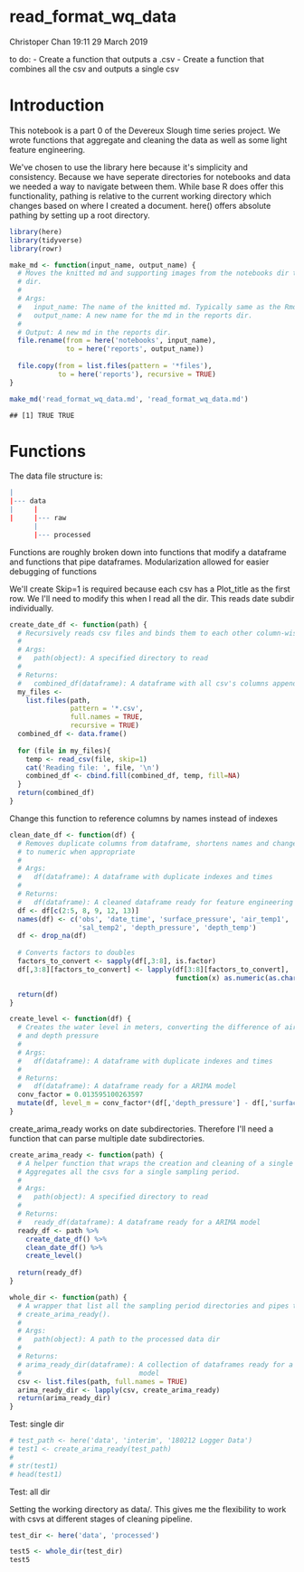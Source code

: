 read\_format\_wq\_data
================
Christoper Chan
19:11 29 March 2019

to do: - Create a function that outputs a .csv - Create a function that combines all the csv and outputs a single csv

Introduction
============

This notebook is a part 0 of the Devereux Slough time series project. We wrote functions that aggregate and cleaning the data as well as some light feature engineering.

We've chosen to use the library here because it's simplicity and consistency. Because we have seperate directories for notebooks and data we needed a way to navigate between them. While base R does offer this functionality, pathing is relative to the current working directory which changes based on where I created a document. here() offers absolute pathing by setting up a root directory.

``` r
library(here)
library(tidyverse)
library(rowr)
```

``` r
make_md <- function(input_name, output_name) {
  # Moves the knitted md and supporting images from the notebooks dir to reports
  # dir.
  # 
  # Args:
  #   input_name: The name of the knitted md. Typically same as the Rmd title.
  #   output_name: A new name for the md in the reports dir.
  #
  # Output: A new md in the reports dir. 
  file.rename(from = here('notebooks', input_name), 
              to = here('reports', output_name))
  
  file.copy(from = list.files(pattern = '*files'), 
            to = here('reports'), recursive = TRUE)
}

make_md('read_format_wq_data.md', 'read_format_wq_data.md')
```

    ## [1] TRUE TRUE

Functions
=========

The data file structure is:

``` r
|
|--- data
|     |
|     |--- raw
      |
      |--- processed
```

Functions are roughly broken down into functions that modify a dataframe and functions that pipe dataframes. Modularization allowed for easier debugging of functions

We'll create Skip=1 is required because each csv has a Plot\_title as the first row. We I'll need to modify this when I read all the dir. This reads date subdir individually.

``` r
create_date_df <- function(path) {
  # Recursively reads csv files and binds them to each other column-wise
  #
  # Args:
  #   path(object): A specified directory to read
  #
  # Returns:
  #   combined_df(dataframe): A dataframe with all csv's columns appended
  my_files <- 
    list.files(path,
               pattern = '*.csv',
               full.names = TRUE,
               recursive = TRUE) 
  combined_df <- data.frame()
  
  for (file in my_files){
    temp <- read_csv(file, skip=1)
    cat('Reading file: ', file, '\n')
    combined_df <- cbind.fill(combined_df, temp, fill=NA)
  }
  return(combined_df)
}
```

Change this function to reference columns by names instead of indexes

``` r
clean_date_df <- function(df) {
  # Removes duplicate columns from dataframe, shortens names and changes factors 
  # to numeric when appropriate
  #
  # Args:
  #   df(dataframe): A dataframe with duplicate indexes and times
  #
  # Returns:
  #   df(dataframe): A cleaned dataframe ready for feature engineering
  df <- df[c(2:5, 8, 9, 12, 13)]
  names(df) <- c('obs', 'date_time', 'surface_pressure', 'air_temp1', 'salinity', 
                 'sal_temp2', 'depth_pressure', 'depth_temp')
  df <- drop_na(df)
  
  # Converts factors to doubles
  factors_to_convert <- sapply(df[,3:8], is.factor)
  df[,3:8][factors_to_convert] <- lapply(df[3:8][factors_to_convert], 
                                         function(x) as.numeric(as.character(x)))

  return(df)
}
```

``` r
create_level <- function(df) {
  # Creates the water level in meters, converting the difference of air pressure
  # and depth pressure
  #
  # Args:
  #   df(dataframe): A dataframe with duplicate indexes and times
  #
  # Returns:
  #   df(dataframe): A dataframe ready for a ARIMA model
  conv_factor = 0.013595100263597
  mutate(df, level_m = conv_factor*(df[,'depth_pressure'] - df[,'surface_pressure']))
}
```

create\_arima\_ready works on date subdirectories. Therefore I'll need a function that can parse multiple date subdirectories.

``` r
create_arima_ready <- function(path) {
  # A helper function that wraps the creation and cleaning of a single dataframe.
  # Aggregates all the csvs for a single sampling period.
  #
  # Args:
  #   path(object): A specified directory to read
  #
  # Returns:
  #   ready_df(dataframe): A dataframe ready for a ARIMA model
  ready_df <- path %>%
    create_date_df() %>%
    clean_date_df() %>%
    create_level()
  
  return(ready_df)
}
```

``` r
whole_dir <- function(path) {
  # A wrapper that list all the sampling period directories and pipes them into
  # create_arima_ready().
  #
  # Args:
  #   path(object): A path to the processed data dir
  #
  # Returns:
  # arima_ready_dir(dataframe): A collection of dataframes ready for a ARIMA 
  #                             model
  csv <- list.files(path, full.names = TRUE)
  arima_ready_dir <- lapply(csv, create_arima_ready)
  return(arima_ready_dir)
}
```

Test: single dir

``` r
# test_path <- here('data', 'interim', '180212 Logger Data')
# test1 <- create_arima_ready(test_path)
# 
# str(test1)
# head(test1)
```

Test: all dir

Setting the working directory as data/. This gives me the flexibility to work with csvs at different stages of cleaning pipeline.

``` r
test_dir <- here('data', 'processed')

test5 <- whole_dir(test_dir)
test5
```
